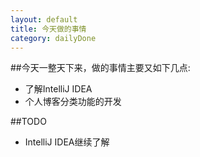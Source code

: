 ```yaml
---
layout: default
title: 今天做的事情
category: dailyDone
---
```


##今天一整天下来，做的事情主要又如下几点:
+ 了解IntelliJ IDEA
+ 个人博客分类功能的开发

##TODO
+ IntelliJ IDEA继续了解